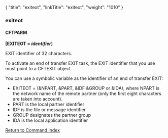 {
    "title": "exiteot",
    "linkTitle": "exiteot",
    "weight": "1010"
}<span id="exiteot"></span>

### exiteot

#### CFTPARM

**[EXITEOT = *identifier*]**

EXIT identifier of 32 characters.

To activate an end of transfer EXIT task, the EXIT identifier that you
use must point to a CFTEXIT object.

You can use a symbolic variable as the identifier of an end of transfer
EXIT:

- EXITEOT = (&NPART,
    &PART, &IDF &GROUP or &IDA), where NPART is the network
    name of the remote partner (only the first eight characters are taken
    into account).
- PART is the local
    partner identifier
- IDF is the file
    or message identifier
- GROUP designates
    the partner group
- IDA is the local
    application identifier

[Return to Command index](../../)
